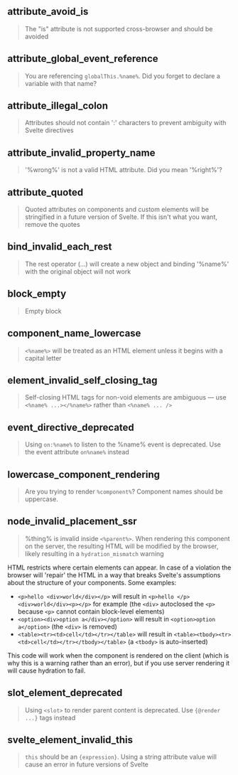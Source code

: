 ## attribute_avoid_is

> The "is" attribute is not supported cross-browser and should be avoided

## attribute_global_event_reference

> You are referencing `globalThis.%name%`. Did you forget to declare a variable with that name?

## attribute_illegal_colon

> Attributes should not contain ':' characters to prevent ambiguity with Svelte directives

## attribute_invalid_property_name

> '%wrong%' is not a valid HTML attribute. Did you mean '%right%'?

## attribute_quoted

> Quoted attributes on components and custom elements will be stringified in a future version of Svelte. If this isn't what you want, remove the quotes

## bind_invalid_each_rest

> The rest operator (...) will create a new object and binding '%name%' with the original object will not work

## block_empty

> Empty block

## component_name_lowercase

> `<%name%>` will be treated as an HTML element unless it begins with a capital letter

## element_invalid_self_closing_tag

> Self-closing HTML tags for non-void elements are ambiguous — use `<%name% ...></%name%>` rather than `<%name% ... />`

## event_directive_deprecated

> Using `on:%name%` to listen to the %name% event is deprecated. Use the event attribute `on%name%` instead

## lowercase_component_rendering

> Are you trying to render `%component%`? Component names should be uppercase.

## node_invalid_placement_ssr

> %thing% is invalid inside `<%parent%>`. When rendering this component on the server, the resulting HTML will be modified by the browser, likely resulting in a `hydration_mismatch` warning

HTML restricts where certain elements can appear. In case of a violation the browser will 'repair' the HTML in a way that breaks Svelte's assumptions about the structure of your components. Some examples:

- `<p>hello <div>world</div></p>` will result in `<p>hello </p><div>world</div><p></p>` for example (the `<div>` autoclosed the `<p>` because `<p>` cannot contain block-level elements)
- `<option><div>option a</div></option>` will result in `<option>option a</option>` (the `<div>` is removed)
- `<table><tr><td>cell</td></tr></table>` will result in `<table><tbody><tr><td>cell</td></tr></tbody></table>` (a `<tbody>` is auto-inserted)

This code will work when the component is rendered on the client (which is why this is a warning rather than an error), but if you use server rendering it will cause hydration to fail.

## slot_element_deprecated

> Using `<slot>` to render parent content is deprecated. Use `{@render ...}` tags instead

## svelte_element_invalid_this

> `this` should be an `{expression}`. Using a string attribute value will cause an error in future versions of Svelte
